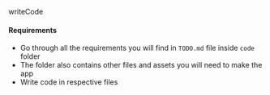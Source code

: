 writeCode

#### Requirements

- Go through all the requirements you will find in `TODO.md` file inside `code` folder
- The folder also contains other files and assets you will need to make the app
- Write code in respective files


<!-- props(properties) 
props is a optional inputs that component can accept.it also allows component to be dynamic.

-->